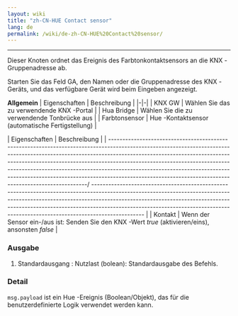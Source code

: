 ```yaml
---
layout: wiki
title: "zh-CN-HUE Contact sensor"
lang: de
permalink: /wiki/de-zh-CN-HUE%20Contact%20sensor/
---
```

---

<p> Dieser Knoten ordnet das Ereignis des Farbtonkontaktsensors an die KNX -Gruppenadresse ab.</p>

Starten Sie das Feld GA, den Namen oder die Gruppenadresse des KNX -Geräts, und das verfügbare Gerät wird beim Eingeben angezeigt.

**Allgemein**
| Eigenschaften | Beschreibung |
|-|-|
| KNX GW | Wählen Sie das zu verwendende KNX -Portal |
| Hua Bridge | Wählen Sie die zu verwendende Tonbrücke aus |
| Farbtonsensor | Hue -Kontaktsensor (automatische Fertigstellung) |

| Eigenschaften | Beschreibung |
| ----------------------------------------------------------------------------------------------------------------------------------------------------------------------------------------------------------------------------------------------------------------------------------------------------------------------------------------------------------------------------------------------------------------------------------------------------------------------------/ ------------------------------------------------------------------------------------------------------------------------------------------------------------------------------------------------------------------------------------------------------------------------------------------------------------------------------------------ |
| Kontakt | Wenn der Sensor ein-/aus ist: Senden Sie den KNX -Wert _true_ (aktivieren/eins), ansonsten _false_ |

### Ausgabe

1. Standardausgang
: Nutzlast (bolean): Standardausgabe des Befehls.

### Detail

`msg.payload` ist ein Hue -Ereignis (Boolean/Objekt), das für die benutzerdefinierte Logik verwendet werden kann.
